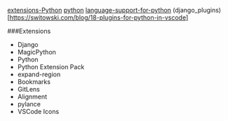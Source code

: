 [extensions-Python](https://medium.com/issuehunt/10-visual-studio-code-extensions-for-python-development-de0be51bbeed)
[python](https://code.visualstudio.com/docs/python/python-tutorial)
[language-support-for-python](https://devblogs.microsoft.com/python/announcing-pylance-fast-feature-rich-language-support-for-python-in-visual-studio-code/)
(django_plugins)[https://switowski.com/blog/18-plugins-for-python-in-vscode]

###Extensions
- Django
- MagicPython
- Python
- Python Extension Pack
- expand-region
- Bookmarks
- GitLens
- Alignment
- pylance
- VSCode Icons
